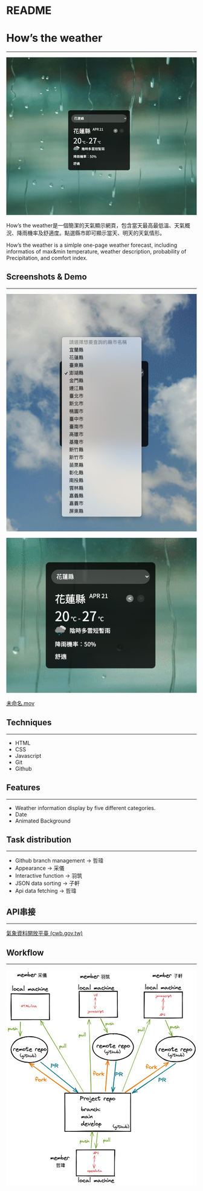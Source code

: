 # README

# How’s the weather

---

![截圖 2022-04-20 上午10.55.07.png](README%205eb3210f8a5d4b9eaca7ca3e4a179391/%E6%88%AA%E5%9C%96_2022-04-20_%E4%B8%8A%E5%8D%8810.55.07.png)

How’s the weather是一個簡潔的天氣顯示網頁，包含當天最高最低溫、天氣概況、降雨機率及舒適度。點選縣市即可顯示當天、明天的天氣情形。

How’s the weather is a simlple one-page weather forecast, including informatios of max&min temperature, weather description,  probability of Precipitation, and comfort index.

## Screenshots & Demo

---

![截圖 2022-04-21 上午11.16.23.png](README%205eb3210f8a5d4b9eaca7ca3e4a179391/%E6%88%AA%E5%9C%96_2022-04-21_%E4%B8%8A%E5%8D%8811.16.23.png)

![截圖 2022-04-20 上午10.57.22.png](README%205eb3210f8a5d4b9eaca7ca3e4a179391/%E6%88%AA%E5%9C%96_2022-04-20_%E4%B8%8A%E5%8D%8810.57.22.png)

[未命名.mov](README%205eb3210f8a5d4b9eaca7ca3e4a179391/%E6%9C%AA%E5%91%BD%E5%90%8D.mov)

## Techniques

---

- HTML
- CSS
- Javascript
- Git
- Github

## Features

---

- Weather information display by five different categories.
- Date
- Animated Background

## Task distribution

---

- Github branch management → 哲瑋
- Appearance → 采儀
- Interactive function → 羽筑
- JSON data sorting → 子軒
- Api data fetching → 哲瑋

## API串接

---

[氣象資料開放平臺 (cwb.gov.tw)](https://opendata.cwb.gov.tw/index)

## Workflow

---

![b.png](README%205eb3210f8a5d4b9eaca7ca3e4a179391/b.png)